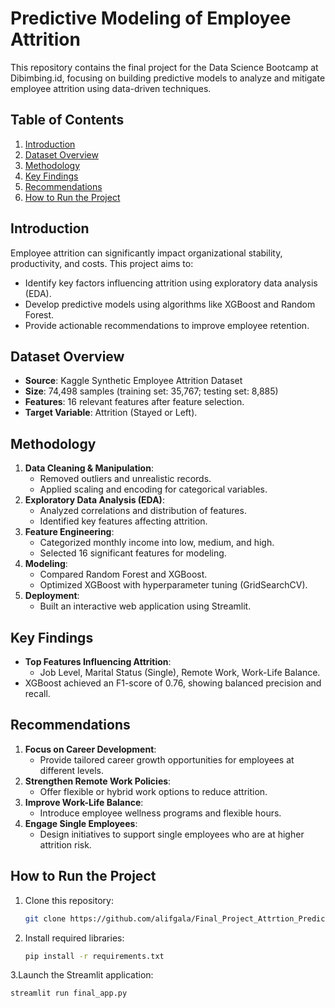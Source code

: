 # Predictive Modeling of Employee Attrition  

This repository contains the final project for the Data Science Bootcamp at Dibimbing.id, focusing on building predictive models to analyze and mitigate employee attrition using data-driven techniques.  

## Table of Contents  
1. [Introduction](#introduction)  
2. [Dataset Overview](#dataset-overview)  
3. [Methodology](#methodology)  
4. [Key Findings](#key-findings)  
5. [Recommendations](#recommendations)  
6. [How to Run the Project](#how-to-run-the-project)  

## Introduction  
Employee attrition can significantly impact organizational stability, productivity, and costs. This project aims to:  
- Identify key factors influencing attrition using exploratory data analysis (EDA).  
- Develop predictive models using algorithms like XGBoost and Random Forest.  
- Provide actionable recommendations to improve employee retention.  

## Dataset Overview  
- **Source**: Kaggle Synthetic Employee Attrition Dataset  
- **Size**: 74,498 samples (training set: 35,767; testing set: 8,885)  
- **Features**: 16 relevant features after feature selection.  
- **Target Variable**: Attrition (Stayed or Left).  

## Methodology  
1. **Data Cleaning & Manipulation**:  
   - Removed outliers and unrealistic records.  
   - Applied scaling and encoding for categorical variables.  
2. **Exploratory Data Analysis (EDA)**:  
   - Analyzed correlations and distribution of features.  
   - Identified key features affecting attrition.  
3. **Feature Engineering**:  
   - Categorized monthly income into low, medium, and high.  
   - Selected 16 significant features for modeling.  
4. **Modeling**:  
   - Compared Random Forest and XGBoost.  
   - Optimized XGBoost with hyperparameter tuning (GridSearchCV).  
5. **Deployment**:  
   - Built an interactive web application using Streamlit.  

## Key Findings  
- **Top Features Influencing Attrition**:  
  - Job Level, Marital Status (Single), Remote Work, Work-Life Balance.  
- XGBoost achieved an F1-score of 0.76, showing balanced precision and recall.  

## Recommendations  
1. **Focus on Career Development**:  
   - Provide tailored career growth opportunities for employees at different levels.  
2. **Strengthen Remote Work Policies**:  
   - Offer flexible or hybrid work options to reduce attrition.  
3. **Improve Work-Life Balance**:  
   - Introduce employee wellness programs and flexible hours.  
4. **Engage Single Employees**:  
   - Design initiatives to support single employees who are at higher attrition risk.  

## How to Run the Project  
1. Clone this repository:  
   ```bash  
   git clone https://github.com/alifgala/Final_Project_Attrtion_Prediction  
2. Install required libraries:
   ```bash
   pip install -r requirements.txt  
3.Launch the Streamlit application:
   ```bash
   streamlit run final_app.py


